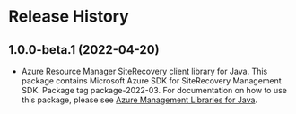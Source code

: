 # Release History

## 1.0.0-beta.1 (2022-04-20)

- Azure Resource Manager SiteRecovery client library for Java. This package contains Microsoft Azure SDK for SiteRecovery Management SDK.  Package tag package-2022-03. For documentation on how to use this package, please see [Azure Management Libraries for Java](https://aka.ms/azsdk/java/mgmt).
